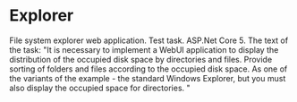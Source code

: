 # Explorer
File system explorer web application. Test task. ASP.Net Core 5. 
The text of the task: "It is necessary to implement a WebUI application to display the distribution of the occupied disk space by directories and files. Provide sorting of folders and files according to the occupied disk space.
As one of the variants of the example - the standard Windows Explorer, but you must also display the occupied space for directories. "
